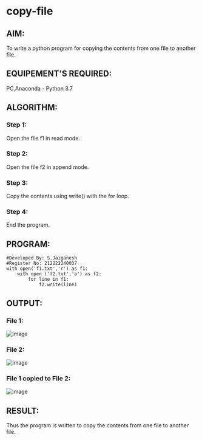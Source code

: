 # copy-file
## AIM:
To write a python program for copying the contents from one file to another file.
## EQUIPEMENT'S REQUIRED: 
PC,Anaconda - Python 3.7
## ALGORITHM: 
### Step 1:
Open the file f1 in read mode.
### Step 2: 
Open the file f2 in append mode.
### Step 3: 
Copy the contents using write() with the for loop.
### Step 4:  
End the program.
 

## PROGRAM:
```
#Developed By: S.Jaiganesh
#Register No: 212222240037
with open('f1.txt','r') as f1:
    with open ('f2.txt','a') as f2:
        for line in f1:
            f2.write(line)
```            
## OUTPUT:
### File 1:
![image](https://github.com/Jaiganesh235/copy-file/assets/118657189/222d3dc2-3c57-43ba-b1f7-b57b12c93437)

### File 2:
![image](https://github.com/Jaiganesh235/copy-file/assets/118657189/62f85a42-0f63-4069-a31e-f03d495d48a0)

### File 1 copied to File 2:
![image](https://github.com/Jaiganesh235/copy-file/assets/118657189/df7e2a87-c56b-4fbe-bc47-d231215b3961)


## RESULT:
Thus the program is written to copy the contents from one file to another file.
